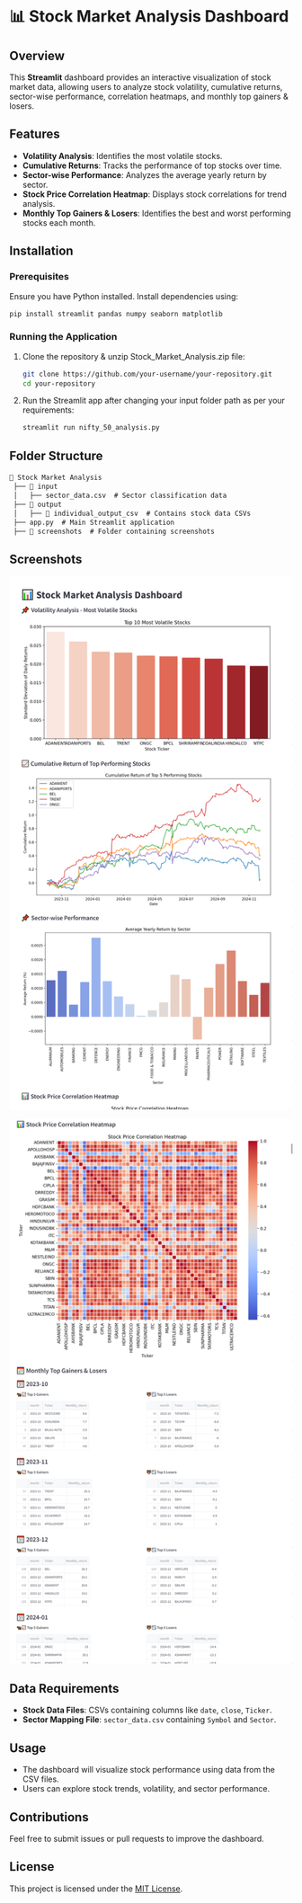 # 📊 Stock Market Analysis Dashboard

## Overview
This **Streamlit** dashboard provides an interactive visualization of stock market data, allowing users to analyze stock volatility, cumulative returns, sector-wise performance, correlation heatmaps, and monthly top gainers & losers.

## Features
- **Volatility Analysis**: Identifies the most volatile stocks.
- **Cumulative Returns**: Tracks the performance of top stocks over time.
- **Sector-wise Performance**: Analyzes the average yearly return by sector.
- **Stock Price Correlation Heatmap**: Displays stock correlations for trend analysis.
- **Monthly Top Gainers & Losers**: Identifies the best and worst performing stocks each month.

## Installation

### Prerequisites
Ensure you have Python installed. Install dependencies using:
```bash
pip install streamlit pandas numpy seaborn matplotlib
```

### Running the Application
1. Clone the repository & unzip Stock_Market_Analysis.zip file:
   ```bash
   git clone https://github.com/your-username/your-repository.git
   cd your-repository
   ```
2. Run the Streamlit app after changing your input folder path as per your requirements:
   ```bash
   streamlit run nifty_50_analysis.py
   ```

## Folder Structure
```
📂 Stock Market Analysis
 ├── 📂 input
 │   ├── sector_data.csv  # Sector classification data
 ├── 📂 output
 │   ├── 📂 individual_output_csv  # Contains stock data CSVs
 ├── app.py  # Main Streamlit application
 ├── 📂 screenshots  # Folder containing screenshots
```

## Screenshots
![Dashboard Overview](screenshots/Screenshot1.png)

![Volatility Analysis](screenshots/Screenshot2.png)

## Data Requirements
- **Stock Data Files**: CSVs containing columns like `date`, `close`, `Ticker`.
- **Sector Mapping File**: `sector_data.csv` containing `Symbol` and `Sector`.

## Usage
- The dashboard will visualize stock performance using data from the CSV files.
- Users can explore stock trends, volatility, and sector performance.

## Contributions
Feel free to submit issues or pull requests to improve the dashboard.

## License
This project is licensed under the [MIT License](LICENSE).

